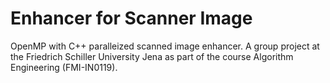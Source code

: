 # Enhancer for Scanner Image

OpenMP with C++ paralleized scanned image enhancer. A group project at the Friedrich Schiller University Jena as part of the course Algorithm Engineering (FMI-IN0119). 
